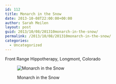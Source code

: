 ```yaml
---
id: 112
title: Monarch in the Snow
date: 2013-10-08T22:00:00+00:00
author: Sarah Meilen
layout: post
guid: 2013/10/08/201310monarch-in-the-snow/
permalink: /2013/10/08/201310monarch-in-the-snow/
categories:
  - Uncategorized
---
```

Front Range Hippotherapy, Longmont, Colorado<figure style="width: 2500px" class="wp-caption alignnone">

![Monarch in the Snow](http://static1.squarespace.com/static/5064cb5984ae62abc9229999/5064cb5a84ae62abc92299ae/52546148e4b01a7b6d68cbda/1432178559039/Monarch.jpg)<figcaption class="wp-caption-text">Monarch in the Snow</figcaption></figure>
